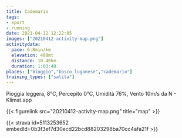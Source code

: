 ```yaml
---
title: Cademario
tags:
- sport
- running
date: 2021-04-12 12:22:05
images: ["20210412-activity-map.png"]
activitydata:
  pace: 6:8min/km
  elevation: 488mt
  distance: 10.40km
  duration: 1:03:48
places: ["bioggio","bosco luganese","cademario"]
training_types: ["salita"]
---
```


Pioggia leggera, 8°C, Percepito 0°C, Umidità 76%, Vento 10m/s da N - Klimat.app

<!--more-->




{{< figurelink src="20210412-activity-map.png" title="map" >}}


{{< strava id=5113253652 embedId=0b3f3ef7d30ecd22bcd88203298ba70cc4afa21f >}}

